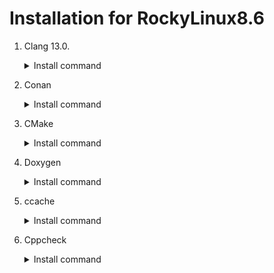 # Installation for RockyLinux8.6

1. Clang 13.0.
	<details>
	<summary>Install command</summary>
	'''sh
	{
		sudo dnf install clang
	}
	'''
	</details>

2.  Conan
	<details>
	<summary>Install command</summary>
	'''sh
	{
		pip install conan
	}
	'''
	In this case do not need to use sudo
	</details>

3. CMake
	<details>
	<summary>Install command</summary>
	'''sh
	{
		sudo dnf install clang
	}
	'''
	</details>

4. Doxygen
	<details>
	<summary>Install command</summary>
	'''sh
	{
		sudo dnf install doxygen
		sudo dnf install graphviz
	}
	'''
	</details>

5. ccache
	<details>
	<summary>Install command</summary>
	'''sh
	{
		sudo dnf install ccache
	}
	'''
	</details>

6. Cppcheck
	<details>
	<summary>Install command</summary>
	'''sh
	{
		sudo dnf install cppcheck
	}
	'''
	</details>
